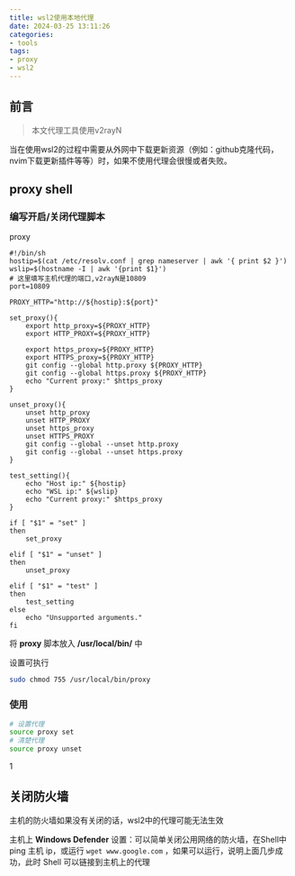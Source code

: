 ```yaml
---
title: wsl2使用本地代理
date: 2024-03-25 13:11:26
categories:
- tools
tags:
- proxy
- wsl2
---
```


## 前言

> 本文代理工具使用v2rayN

当在使用wsl2的过程中需要从外网中下载更新资源（例如：github克隆代码，nvim下载更新插件等等）时，如果不使用代理会很慢或者失败。

## proxy shell

### 编写开启/关闭代理脚本

proxy

~~~shell
#!/bin/sh
hostip=$(cat /etc/resolv.conf | grep nameserver | awk '{ print $2 }')
wslip=$(hostname -I | awk '{print $1}')
# 这里填写主机代理的端口,v2rayN是10809
port=10809

PROXY_HTTP="http://${hostip}:${port}"

set_proxy(){
    export http_proxy=${PROXY_HTTP}
    export HTTP_PROXY=${PROXY_HTTP}

    export https_proxy=${PROXY_HTTP}
    export HTTPS_proxy=${PROXY_HTTP}
    git config --global http.proxy ${PROXY_HTTP}
    git config --global https.proxy ${PROXY_HTTP}
	echo "Current proxy:" $https_proxy
}

unset_proxy(){
    unset http_proxy
    unset HTTP_PROXY
    unset https_proxy
    unset HTTPS_PROXY
    git config --global --unset http.proxy
    git config --global --unset https.proxy
}

test_setting(){
    echo "Host ip:" ${hostip}
    echo "WSL ip:" ${wslip}
    echo "Current proxy:" $https_proxy
}

if [ "$1" = "set" ]
then
    set_proxy

elif [ "$1" = "unset" ]
then
    unset_proxy

elif [ "$1" = "test" ]
then
    test_setting
else
    echo "Unsupported arguments."
fi

~~~
将 **proxy** 脚本放入 **/usr/local/bin/**  中

设置可执行

~~~bash
sudo chmod 755 /usr/local/bin/proxy
~~~

### 使用

~~~bash
# 设置代理
source proxy set
# 清楚代理
source proxy unset
~~~
1
## 关闭防火墙

主机的防火墙如果没有关闭的话，wsl2中的代理可能无法生效

主机上 **Windows Defender** 设置：可以简单关闭公用网络的防火墙，在Shell中 ping 主机 ip，或运行 `wget www.google.com` ，如果可以运行，说明上面几步成功，此时 Shell 可以链接到主机上的代理
